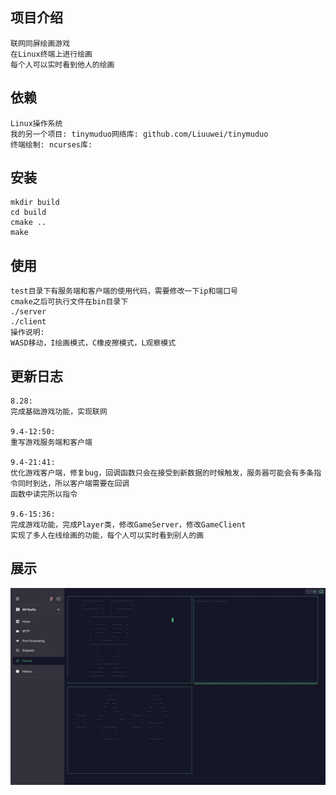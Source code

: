 ## 项目介绍
```
联网同屏绘画游戏
在Linux终端上进行绘画
每个人可以实时看到他人的绘画
```
## 依赖
```
Linux操作系统
我的另一个项目: tinymuduo网络库: github.com/Liuuwei/tinymuduo  
终端绘制: ncurses库: 
```  
## 安装
```
mkdir build
cd build
cmake ..
make
```
## 使用
```
test目录下有服务端和客户端的使用代码，需要修改一下ip和端口号
cmake之后可执行文件在bin目录下
./server
./client
操作说明:
WASD移动，I绘画模式，C橡皮擦模式，L观察模式
```
## 更新日志
```
8.28:
完成基础游戏功能，实现联网
  
9.4-12:50: 
重写游戏服务端和客户端

9.4-21:41:
优化游戏客户端，修复bug，回调函数只会在接受到新数据的时候触发，服务器可能会有多条指令同时到达，所以客户端需要在回调
函数中读完所以指令

9.6-15:36:
完成游戏功能，完成Player类，修改GameServer，修改GameClient
实现了多人在线绘画的功能，每个人可以实时看到别人的画
```  

## 展示
![](https://github.com/Liuuwei/myGame/blob/main/show/gameshow.jpg?raw=true)
